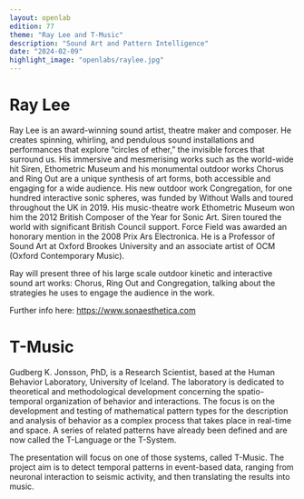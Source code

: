 ```yaml
---
layout: openlab
edition: 77
theme: "Ray Lee and T-Music"
description: "Sound Art and Pattern Intelligence"
date: "2024-02-09"
highlight_image: "openlabs/raylee.jpg"
---
```


<script>
    import CaptionedImage from "../../components/Images/CaptionedImage.svelte"
</script>

<CaptionedImage
    src="openlabs/raylee.jpg"
    alt="A picture of a sound art piece by Ray Lee" 
    caption="A picture of one of Ray Lee's works"/>


# Ray Lee

Ray Lee is an award-winning sound artist, theatre maker and composer. He creates spinning, whirling, and pendulous sound installations and performances that explore “circles of ether,” the invisible forces that surround us. His immersive and mesmerising works such as the world-wide hit Siren, Ethometric Museum and his monumental outdoor works Chorus and Ring Out are a unique synthesis of art forms, both accessible and engaging for a wide audience. His new outdoor work Congregation, for one hundred interactive sonic spheres, was funded by Without Walls and toured throughout the UK in 2019. His music-theatre work Ethometric Museum won him the 2012 British Composer of the Year for Sonic Art. Siren toured the world with significant British Council support. Force Field was awarded an honorary mention in the 2008 Prix Ars Electronica. He is a Professor of Sound Art at Oxford Brookes University and an associate artist of OCM (Oxford Contemporary Music).

Ray will present three of his large scale outdoor kinetic and interactive sound art works: Chorus, Ring Out and Congregation, talking about the strategies he uses to engage the audience in the work. 

Further info here: https://www.sonaesthetica.com 


# T-Music

Gudberg K. Jonsson, PhD, is a Research Scientist, based at the Human Behavior Laboratory, University of Iceland. The laboratory is dedicated to theoretical and methodological development concerning the spatio-temporal organization of behavior and interactions. The focus is on the development and testing of mathematical pattern types for the description and analysis of behavior as a complex process that takes place in real-time and space. A series of related patterns have already been defined and are now called the T-Language or the T-System. 

The presentation will focus on one of those systems, called T-Music. The project aim is to detect temporal patterns in event-based data, ranging from neuronal interaction to seismic activity, and then translating the results into music.


<CaptionedImage
    src="openlabs/gudberg1.jpg"
    alt="A picture of Gudberg" 
    caption="Gudberg K. Jonsson"/>

<CaptionedImage
    src="openlabs/gudberg2.png"
    alt="T-pattern example" 
    caption="T-pattern example"/>

